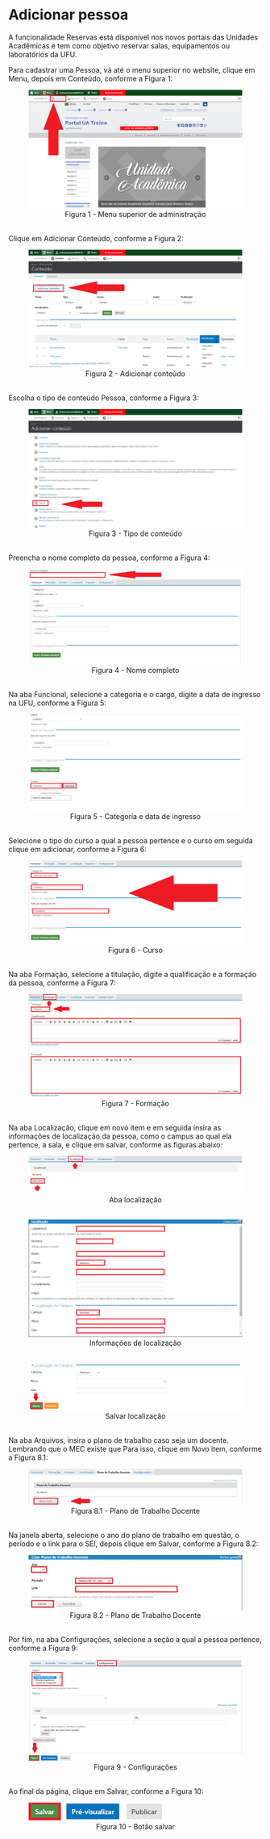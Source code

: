 # Adicionar pessoa

A funcionalidade Reservas está disponível nos novos portais das Unidades Acadêmicas e tem como objetivo reservar salas, equipamentos ou laboratórios da UFU.

Para cadastrar uma Pessoa, vá até o menu superior no website, clique em Menu, depois em Conteúdo, conforme a Figura 1:

<figure class="image">
  <img src="../imgs/2 - Adicionar Pessoa/2 - Adicionar Pessoa 1.1.png">
  <center><figcaption>Figura 1 - Menu superior de administração</figcaption>
  </br>
</figure>

Clique em Adicionar Conteúdo, conforme a Figura 2:

<figure class="image">
  <img src="../imgs/2 - Adicionar Pessoa/2 - Adicionar Pessoa 1.2.png">
  <center><figcaption>Figura 2 - Adicionar conteúdo</figcaption>
  </br>
</figure>

Escolha o tipo de conteúdo Pessoa, conforme a Figura 3:

<figure class="image">
  <img src="../imgs/2 - Adicionar Pessoa/2 - Adicionar Pessoa 2.png">
  <center><figcaption>Figura 3 - Tipo de conteúdo</figcaption>
  </br>
</figure>

Preencha o nome completo da pessoa, conforme a Figura 4:

<figure class="image">
  <img src="../imgs/2 - Adicionar Pessoa/2 - Adicionar Pessoa 3.png">
  <center><figcaption>Figura 4 - Nome completo</figcaption>
  </br>
</figure>

Na aba Funcional, selecione a categoria e o cargo, digite a data de ingresso na UFU, conforme a Figura 5:

<figure class="image">
  <img src="../imgs/2 - Adicionar Pessoa/2 - Adicionar Pessoa 4.1.png">
  <center><figcaption>Figura 5 - Categoria e data de ingresso</figcaption>
  </br>
</figure>

Selecione o tipo do curso a qual a pessoa pertence e o curso em seguida clique em adicionar, conforme a Figura 6:

<figure class="image">
  <img src="../imgs/2 - Adicionar Pessoa/2 - Adicionar Pessoa 4.2.png">
  <center><figcaption>Figura 6 - Curso</figcaption>
  </br>
</figure>

Na aba Formação, selecione a titulação, digite a qualificação e a formação da pessoa, conforme a Figura 7:

<figure class="image">
  <img src="../imgs/2 - Adicionar Pessoa/2 - Adicionar Pessoa 5.png">
  <center><figcaption>Figura 7 - Formação</figcaption>
  </br>
</figure>

Na aba Localização, clique em novo item e em seguida insira as informações de localização da pessoa, como o campus ao qual ela pertence, a sala, e clique em salvar, conforme as figuras abaixo:

<figure class="image">
  <img src="../imgs/2 - Adicionar Pessoa/2 - Adicionar Pessoa 7.1.png">
  <center><figcaption>Aba localização</figcaption></center>
  </br>
</figure>

<figure class="image">
  <img src="../imgs/2 - Adicionar Pessoa/2 - Adicionar Pessoa 7.2.png">
  <center><figcaption>Informações de localização</figcaption></center>
  </br>
</figure>

<figure class="image">
  <img src="../imgs/2 - Adicionar Pessoa/2 - Adicionar Pessoa 7.3.png">
  <center><figcaption>Salvar localização</figcaption></center>
  </br>
</figure>

Na aba Arquivos, insira o plano de trabalho caso seja um docente. Lembrando que o MEC existe que Para isso, clique em Novo item, conforme a Figura 8.1:

<figure class="image">
  <img src="../imgs/2 - Adicionar Pessoa/2 - Adicionar Pessoa 8.1.png">
  <center><figcaption>Figura 8.1 - Plano de Trabalho Docente</figcaption>
  </br>
</figure>

Na janela aberta, selecione o ano do plano de trabalho em questão, o período e o link para o SEI, depois clique em Salvar, conforme a Figura 8.2:

<figure class="image">
  <img src="../imgs/2 - Adicionar Pessoa/2 - Adicionar Pessoa 8.2.png">
  <center><figcaption>Figura 8.2 - Plano de Trabalho Docente</figcaption>
  </br>
</figure>

Por fim, na aba Configurações, selecione a seção a qual a pessoa pertence, conforme a Figura 9:

<figure class="image">
  <img src="../imgs/2 - Adicionar Pessoa/2 - Adicionar Pessoa 9.png">
  <center><figcaption>Figura 9 - Configurações</figcaption>
  </br>
</figure>

Ao final da página, clique em Salvar, conforme a Figura 10:

<figure class="image">
  <img src="../imgs/2 - Adicionar Pessoa/2 - Adicionar Pessoa 10.png">
  <center><figcaption>Figura 10 - Botão salvar</figcaption>
  </br>
</figure>
